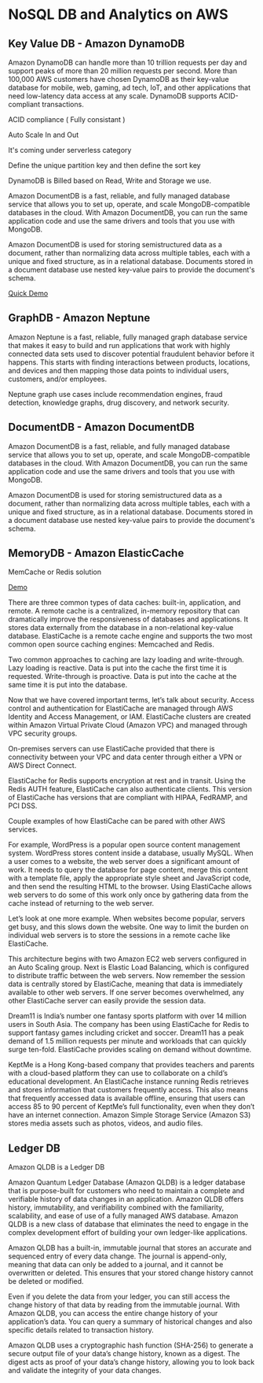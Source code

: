 # NoSQL DB and Analytics on AWS


## Key Value DB - Amazon DynamoDB

Amazon DynamoDB can handle more than 10 trillion requests per day and support peaks of more than 20 million requests per second. More than 100,000 AWS customers have chosen DynamoDB as their key-value database for mobile, web, gaming, ad tech, IoT, and other applications that need low-latency data access at any scale. DynamoDB supports ACID-compliant transactions.

ACID compliance ( Fully consistant )

Auto Scale In and Out

It's coming under serverless category

Define the unique partition key and then define the sort key

DynamoDB is Billed based on Read, Write and Storage we use.

Amazon DocumentDB is a fast, reliable, and fully managed database service that allows you to set up, operate, and scale MongoDB-compatible databases in the cloud. With Amazon DocumentDB, you can run the same application code and use the same drivers and tools that you use with MongoDB.

Amazon DocumentDB is used for storing semistructured data as a document, rather than normalizing data across multiple tables, each with a unique and fixed structure, as in a relational database. Documents stored in a document database use nested key-value pairs to provide the document's schema.

[Quick Demo](https://explore.skillbuilder.aws/files/a/w/aws_prod1_docebosaas_com/1663524000/BLtzY3mMqfIyA2bFxyTBBQ/tincan/e92d27afbf892bd9807456c5d88e791f486908d4/assets/Qs5xp56YQkInMzEK_transcoded-prR_1_V1YOt0GyVG-dynamo-db-demonstration.mp4)

## GraphDB - Amazon Neptune

Amazon Neptune is a fast, reliable, fully managed graph database service that makes it easy to build and run applications that work with highly connected data sets used to discover potential fraudulent behavior before it happens. This starts with finding interactions between products, locations, and devices and then mapping those data points to individual users, customers, and/or employees.

Neptune graph use cases include recommendation engines, fraud detection, knowledge graphs, drug discovery, and network security.


## DocumentDB - Amazon DocumentDB

Amazon DocumentDB is a fast, reliable, and fully managed database service that allows you to set up, operate, and scale MongoDB-compatible databases in the cloud. With Amazon DocumentDB, you can run the same application code and use the same drivers and tools that you use with MongoDB.

Amazon DocumentDB is used for storing semistructured data as a document, rather than normalizing data across multiple tables, each with a unique and fixed structure, as in a relational database. Documents stored in a document database use nested key-value pairs to provide the document's schema.


## MemoryDB - Amazon ElasticCache

MemCache or Redis solution

[Demo](https://explore.skillbuilder.aws/files/a/w/aws_prod1_docebosaas_com/1664031600/zwBM_iRSX_ZSnfV7NvPAAg/tincan/2490ab78cd22d8fbba8e2c0436e0a9ed2c41d3fe/assets/H6XZowJAvHzQnhCk_transcoded-Yx7FXALTDpIfss4d-elasti-cache-demonstration.mp4)

There are three common types of data caches: built-in, application, and remote. A remote cache is a centralized, in-memory repository that can dramatically improve the responsiveness of databases and applications. It stores data externally from the database in a non-relational key-value database. ElastiCache is a remote cache engine and supports the two most common open source caching engines: Memcached and Redis.

Two common approaches to caching are lazy loading and write-through. Lazy loading is reactive. Data is put into the cache the first time it is requested. Write-through is proactive. Data is put into the cache at the same time it is put into the database.

Now that we have covered important terms, let’s talk about security. Access control and authentication for ElastiCache are managed through AWS Identity and Access Management, or IAM. ElastiCache clusters are created within Amazon Virtual Private Cloud (Amazon VPC) and managed through VPC security groups.

On-premises servers can use ElastiCache provided that there is connectivity between your VPC and data center through either a VPN or AWS Direct Connect.

ElastiCache for Redis supports encryption at rest and in transit. Using the Redis AUTH feature, ElastiCache can also authenticate clients. This version of ElastiCache has versions that are compliant with HIPAA, FedRAMP, and PCI DSS.

Couple examples of how ElastiCache can be pared with other AWS services.

For example, WordPress is a popular open source content management system. WordPress stores content inside a database, usually MySQL. When a user comes to a website, the web server does a significant amount of work. It needs to query the database for page content, merge this content with a template file, apply the appropriate style sheet and JavaScript code, and then send the resulting HTML to the browser. Using ElastiCache allows web servers to do some of this work only once by gathering data from the cache instead of returning to the web server.

Let’s look at one more example. When websites become popular, servers get busy, and this slows down the website. One way to limit the burden on individual web servers is to store the sessions in a remote cache like ElastiCache.

This architecture begins with two Amazon EC2 web servers configured in an Auto Scaling group. Next is Elastic Load Balancing, which is configured to distribute traffic between the web servers. Now remember the session data is centrally stored by ElastiCache, meaning that data is immediately available to other web servers. If one server becomes overwhelmed, any other ElastiCache server can easily provide the session data.

Dream11 is India’s number one fantasy sports platform with over 14 million users in South Asia. The company has been using ElastiCache for Redis to support fantasy games including cricket and soccer. Dream11 has a peak demand of 1.5 million requests per minute and workloads that can quickly surge ten-fold. ElastiCache provides scaling on demand without downtime.

KeptMe is a Hong Kong-based company that provides teachers and parents with a cloud-based platform they can use to collaborate on a child’s educational development. An ElastiCache instance running Redis retrieves and stores information that customers frequently access. This also means that frequently accessed data is available offline, ensuring that users can access 85 to 90 percent of KeptMe’s full functionality, even when they don’t have an internet connection. Amazon Simple Storage Service (Amazon S3) stores media assets such as photos, videos, and audio files.

## Ledger DB

Amazon QLDB is a Ledger DB

Amazon Quantum Ledger Database (Amazon QLDB) is a ledger database that is purpose-built for customers who need to maintain a complete and verifiable history of data changes in an application. Amazon QLDB offers history, immutability, and verifiability combined with the familiarity, scalability, and ease of use of a fully managed AWS database. Amazon QLDB is a new class of database that eliminates the need to engage in the complex development effort of building your own ledger-like applications.

Amazon QLDB has a built-in, immutable journal that stores an accurate and sequenced entry of every data change. The journal is append-only, meaning that data can only be added to a journal, and it cannot be overwritten or deleted. This ensures that your stored change history cannot be deleted or modified.

Even if you delete the data from your ledger, you can still access the change history of that data by reading from the immutable journal. With Amazon QLDB, you can access the entire change history of your application’s data. You can query a summary of historical changes and also specific details related to transaction history.

Amazon QLDB uses a cryptographic hash function (SHA-256) to generate a secure output file of your data’s change history, known as a digest. The digest acts as proof of your data’s change history, allowing you to look back and validate the integrity of your data changes.



